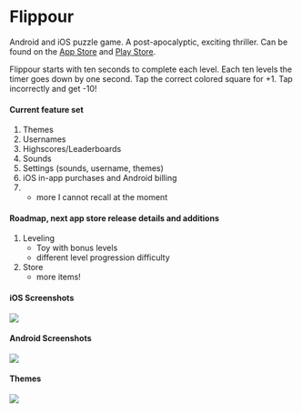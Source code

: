 # Flippour

Android and iOS puzzle game. A post-apocalyptic, exciting thriller. Can be found on the [App Store](https://itunes.apple.com/us/app/flippour/id1223271957?ls=1&mt=8) and [Play Store](https://play.google.com/store/apps/details?id=com.flippour).

Flippour starts with ten seconds to complete each level. Each ten levels the timer goes down by one second. Tap the correct colored square for +1. Tap incorrectly and get -10!

#### Current feature set

1. Themes
2. Usernames
3. Highscores/Leaderboards
4. Sounds
5. Settings (sounds, username, themes)
6. iOS in-app purchases and Android billing
7. + more I cannot recall at the moment

#### Roadmap, next app store release details and additions

1. Leveling
      * Toy with bonus levels
      * different level progression difficulty
2. Store
      * more items!

#### iOS Screenshots

![](https://github.com/mini-eggs/Flippour/raw/master/artwork/screenshots/readme/ios_scenes.png)

#### Android Screenshots

![](https://github.com/mini-eggs/Flippour/raw/master/artwork/screenshots/readme/android_scenes.png)

#### Themes

![](https://github.com/mini-eggs/Flippour/raw/master/artwork/screenshots/readme/android_themes.png)